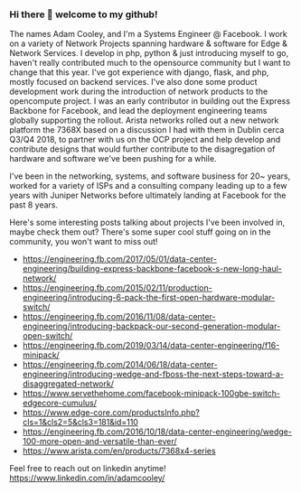 ### Hi there 👋 welcome to my github!
The names Adam Cooley, and I'm a Systems Engineer @ Facebook. I work on a variety of Network Projects spanning hardware & software for Edge & Network Services. I develop in php, python & just introducing myself to go, haven't really contributed much to the opensource community but I want to change that this year. I've got experience with django, flask, and php, mostly focused on backend services. I've also done some product development work during the introduction of network products to the opencompute project. I was an early contributor in building out the Express Backbone for Facebook, and lead the deployment engineering teams globally supporting the rollout. Arista networks rolled out a new network platform the 7368X based on a discussion I had with them in Dublin cerca Q3/Q4 2018, to partner with us on the OCP project and help develop and contribute designs that would further contribute to the disagregation of hardware and software we've been pushing for a while.

I've been in the networking, systems, and software business for 20~ years, worked for a variety of ISPs and a consulting company leading up to a few years with Juniper Networks before ultimately landing at Facebook for the past 8 years.

Here's some interesting posts talking about projects I've been involved in, maybe check them out? There's some super cool stuff going on in the community, you won't want to miss out!

* https://engineering.fb.com/2017/05/01/data-center-engineering/building-express-backbone-facebook-s-new-long-haul-network/
* https://engineering.fb.com/2015/02/11/production-engineering/introducing-6-pack-the-first-open-hardware-modular-switch/
* https://engineering.fb.com/2016/11/08/data-center-engineering/introducing-backpack-our-second-generation-modular-open-switch/
* https://engineering.fb.com/2019/03/14/data-center-engineering/f16-minipack/
* https://engineering.fb.com/2014/06/18/data-center-engineering/introducing-wedge-and-fboss-the-next-steps-toward-a-disaggregated-network/
* https://www.servethehome.com/facebook-minipack-100gbe-switch-edgecore-cumulus/
* https://www.edge-core.com/productsInfo.php?cls=1&cls2=5&cls3=181&id=110
* https://engineering.fb.com/2016/10/18/data-center-engineering/wedge-100-more-open-and-versatile-than-ever/
* https://www.arista.com/en/products/7368x4-series

Feel free to reach out on linkedin anytime! https://www.linkedin.com/in/adamcooley/

<!--
**th3goose/th3goose** is a ✨ _special_ ✨ repository because its `README.md` (this file) appears on your GitHub profile.

Here are some ideas to get you started:

- 🔭 I’m currently working on ...
- 🌱 I’m currently learning ...
- 👯 I’m looking to collaborate on ...
- 🤔 I’m looking for help with ...
- 💬 Ask me about ...
- 📫 How to reach me: ...
- 😄 Pronouns: ...
- ⚡ Fun fact: ...
-->
